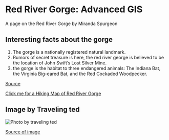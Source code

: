 # Red River Gorge: Advanced GIS 
A page on the Red River Gorge by Miranda Spurgeon

## Interesting facts about the gorge

1. The gorge is a nationally registered natural landmark.
2. Rumors of secret treasure is here, the red river george is believed to be the location of John Swift’s Lost Silver Mine.
3. the gorge is the habitat to three endangered animals: The Indiana Bat, the Virginia Big-eared Bat, and the Red Cockaded Woodpecker.

[Source](http://roadsriversandtrails.com/rrt_adventures/10-things-you-didnt-know-about-red-river-gorge/)

[Click me for a Hiking Map of Red River Gorge](http://www.hikinginthesmokys.com/smoky_mountains_photos/red-river-gorge/rrg-map.gif)

## Image by Traveling ted

![Photo by traveling ted](https://s17410.pcdn.co/wp-content/uploads/2013/06/cascade1.jpg)

[Source of image](https://travelingted.com/2013/06/05/hiking-red-river-gorge-daniel-boone-national-forest/)
